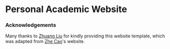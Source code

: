 # Personal Academic Website

### Acknowledgements
Many thanks to [Zhuang Liu](https://liuzhuang13.github.io/) for kindly providing this website template, which was adapted from [Zhe Cao](https://zhec.github.io/)'s website.
